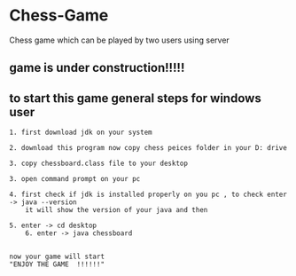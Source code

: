 # Chess-Game
Chess game which can be played by two users using server

## game is under construction!!!!!

## to start this game general steps for windows user

	1. first download jdk on your system  

	2. download this program now copy chess peices folder in your D: drive

	3. copy chessboard.class file to your desktop

	3. open command prompt on your pc

	4. first check if jdk is installed properly on you pc , to check enter -> java --version
		it will show the version of your java and then

	5. enter -> cd desktop  
    	6. enter -> java chessboard


	now your game will start 
	"ENJOY THE GAME  !!!!!!"

